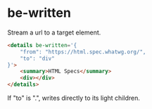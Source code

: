 # be-written

Stream a url to a target element.

```html
<details be-written='{
    "from": "https://html.spec.whatwg.org/",
    "to": "div"
}'>
    <summary>HTML Specs</summary>
    <div></div>
</details>
```

If "to" is ".",  writes directly to its light children.